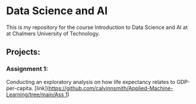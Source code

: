 # Data Science and AI
This is my repository for the course Introduction to Data Science and AI at at Chalmers University of Technology.

## Projects:

### Assignment 1:
Conducting an exploratory analysis on how life expectancy relates to GDP-per-capita.
[link]([https://github.com/calvinnsmith/Applied-Machine-Learning/tree/main/Ass 1](https://github.com/calvinnsmith/Data-Science-and-AI/tree/main/DIT406/Ass%201))
